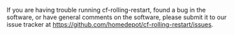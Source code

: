 If you are having trouble running cf-rolling-restart, found a bug in the software, or have general comments on the software, please submit it to our issue tracker at https://github.com/homedepot/cf-rolling-restart/issues.
